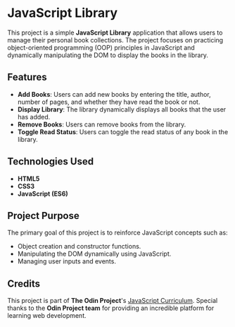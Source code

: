 # JavaScript Library

This project is a simple **JavaScript Library** application that allows users to manage their personal book collections. The project focuses on practicing object-oriented programming (OOP) principles in JavaScript and dynamically manipulating the DOM to display the books in the library.

## Features

- **Add Books**: Users can add new books by entering the title, author, number of pages, and whether they have read the book or not.
- **Display Library**: The library dynamically displays all books that the user has added.
- **Remove Books**: Users can remove books from the library.
- **Toggle Read Status**: Users can toggle the read status of any book in the library.

## Technologies Used

- **HTML5**
- **CSS3**
- **JavaScript (ES6)**

## Project Purpose

The primary goal of this project is to reinforce JavaScript concepts such as:

- Object creation and constructor functions.
- Manipulating the DOM dynamically using JavaScript.
- Managing user inputs and events.

## Credits

This project is part of **The Odin Project**'s [JavaScript Curriculum](https://www.theodinproject.com/lessons/node-path-javascript-library). Special thanks to the **Odin Project team** for providing an incredible platform for learning web development.
